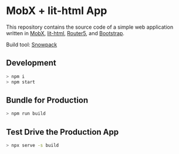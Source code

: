 # MobX + lit-html App

This repository contains the source code of a simple web application written in [MobX](https://mobx.js.org/), [lit-html](https://lit-html.polymer-project.org/), [Router5](https://router5.js.org/), and [Bootstrap](https://getbootstrap.com/).

Build tool: [Snowpack](https://www.snowpack.dev/)

## Development

```bash
> npm i
> npm start
```

## Bundle for Production

```bash
> npm run build
```

## Test Drive the Production App

```bash
> npx serve -s build
```
